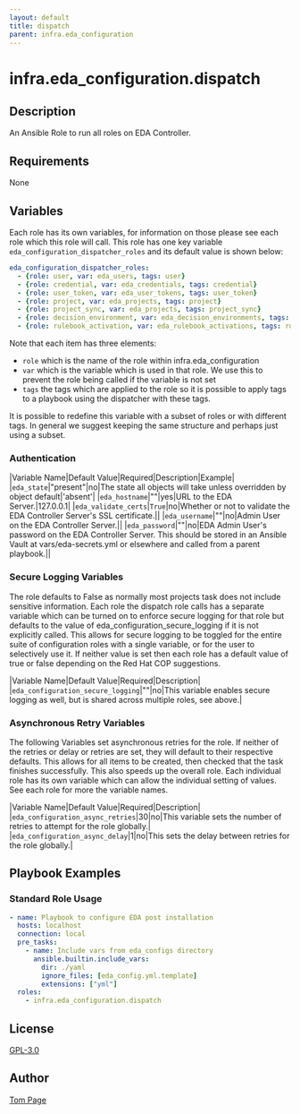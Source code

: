 ```yaml
---
layout: default
title: dispatch
parent: infra.eda_configuration
---
```


# infra.eda_configuration.dispatch

## Description

An Ansible Role to run all roles on EDA Controller.

## Requirements

None

## Variables

Each role has its own variables, for information on those please see each role which this role will call. This role has one key variable `eda_configuration_dispatcher_roles` and its default value is shown below:

```yaml
eda_configuration_dispatcher_roles:
  - {role: user, var: eda_users, tags: user}
  - {role: credential, var: eda_credentials, tags: credential}
  - {role: user_token, var: eda_user_tokens, tags: user_token}
  - {role: project, var: eda_projects, tags: project}
  - {role: project_sync, var: eda_projects, tags: project_sync}
  - {role: decision_environment, var: eda_decision_environments, tags: decision_environment}
  - {role: rulebook_activation, var: eda_rulebook_activations, tags: rulebook_activation}
```

Note that each item has three elements:

- `role` which is the name of the role within infra.eda_configuration
- `var` which is the variable which is used in that role. We use this to prevent the role being called if the variable is not set
- `tags` the tags which are applied to the role so it is possible to apply tags to a playbook using the dispatcher with these tags.

It is possible to redefine this variable with a subset of roles or with different tags. In general we suggest keeping the same structure and perhaps just using a subset.

### Authentication

|Variable Name|Default Value|Required|Description|Example|
|`eda_state`|"present"|no|The state all objects will take unless overridden by object default|'absent'|
|`eda_hostname`|""|yes|URL to the EDA Server.|127.0.0.1|
|`eda_validate_certs`|`True`|no|Whether or not to validate the EDA Controller Server's SSL certificate.||
|`eda_username`|""|no|Admin User on the EDA Controller Server.||
|`eda_password`|""|no|EDA Admin User's password on the EDA Controller Server. This should be stored in an Ansible Vault at vars/eda-secrets.yml or elsewhere and called from a parent playbook.||

### Secure Logging Variables

The role defaults to False as normally most projects task does not include sensitive information.
Each role the dispatch role calls has a separate variable which can be turned on to enforce secure logging for that role but defaults to the value of eda_configuration_secure_logging if it is not explicitly called. This allows for secure logging to be toggled for the entire suite of configuration roles with a single variable, or for the user to selectively use it. If neither value is set then each role has a default value of true or false depending on the Red Hat COP suggestions.

|Variable Name|Default Value|Required|Description|
|`eda_configuration_secure_logging`|""|no|This variable enables secure logging as well, but is shared across multiple roles, see above.|

### Asynchronous Retry Variables

The following Variables set asynchronous retries for the role.
If neither of the retries or delay or retries are set, they will default to their respective defaults.
This allows for all items to be created, then checked that the task finishes successfully.
This also speeds up the overall role. Each individual role has its own variable which can allow the individual setting of values. See each role for more the variable names.

|Variable Name|Default Value|Required|Description|
|`eda_configuration_async_retries`|30|no|This variable sets the number of retries to attempt for the role globally.|
|`eda_configuration_async_delay`|1|no|This sets the delay between retries for the role globally.|

## Playbook Examples

### Standard Role Usage

```yaml
- name: Playbook to configure EDA post installation
  hosts: localhost
  connection: local
  pre_tasks:
    - name: Include vars from eda_configs directory
      ansible.builtin.include_vars:
        dir: ./yaml
        ignore_files: [eda_config.yml.template]
        extensions: ["yml"]
  roles:
    - infra.eda_configuration.dispatch
```

## License

[GPL-3.0](https://github.com/redhat-cop/eda_configuration#licensing)

## Author

[Tom Page](https://github.com/Tompage1994)
